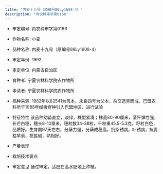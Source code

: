 ```yaml
---
title: "内麦十九号（原编号86Ly1608-4）"
description: "内农种审字第0166"
---
```

* 审定编号:  内农种审字第0166

*  作物名称:  小麦

*  品种名称:  内麦十九号（原编号86Ly1608-4）

*  审定年份:  1992

*  审定单位:  内蒙古自治区

* 育种者:  宁夏农林科学院农作物所

*  申请者:  宁夏农林科学院农作物所

*  品种来源:  1982年以82541为母本，永良四号为父本，杂交选育而成，巴盟农科所于1988年经梭育种引入巴盟地区，进行试验


*  特征特性
该品种幼苗直立，淡绿，株型紧凑；株高80-90厘米，茎秆弹性强，长芒白穗，穗长8-10厘米，穗粒数34-38粒，千粒重45.5-5.3克，籽粒白色，品质好。生育期97天左右，分蘖力强，分蘖成穗高，抗条锈病，叶锈病，抗青枯早衰、抗盐碱，熟相好。


*  产量表现


*  栽培技术要点


*  审定意见
通过审定，适应在高水肥地上种植。

